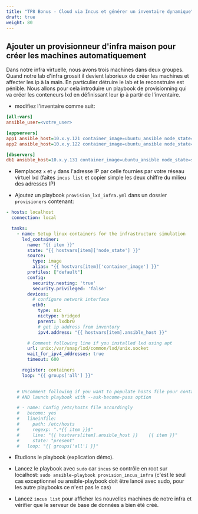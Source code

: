 ```yaml
---
title: "TP8 Bonus - Cloud via Incus et générer un inventaire dynamique" 
draft: true
weight: 80
---
```

## Ajouter un provisionneur d'infra maison pour créer les machines automatiquement

<!-- FIXME: verif https://github.com/ansible/ansible/issues/82546 -->

Dans notre infra virtuelle, nous avons trois machines dans deux groupes. Quand notre lab d'infra grossit il devient laborieux de créer les machines et affecter les ip à la main. En particulier détruire le lab et le reconstruire est pénible. Nous allons pour cela introduire un playbook de provisionning qui va créer les conteneurs lxd en définissant leur ip à partir de l'inventaire.

- modifiez l'inventaire comme suit:

```ini
[all:vars]
ansible_user=<votre_user>

[appservers]
app1 ansible_host=10.x.y.121 container_image=ubuntu_ansible node_state=started
app2 ansible_host=10.x.y.122 container_image=ubuntu_ansible node_state=started

[dbservers]
db1 ansible_host=10.x.y.131 container_image=ubuntu_ansible node_state=started
```

- Remplacez `x` et `y` dans l'adresse IP par celle fournies par votre réseau virtuel lxd (faites `incus list` et copier simple les deux chiffre du milieu des adresses IP)

- Ajoutez un playbook `provision_lxd_infra.yml` dans un dossier `provisioners` contenant:

```yaml
- hosts: localhost
  connection: local

  tasks:
    - name: Setup linux containers for the infrastructure simulation
      lxd_container:
        name: "{{ item }}"
        state: "{{ hostvars[item]['node_state'] }}"
        source:
          type: image
          alias: "{{ hostvars[item]['container_image'] }}"
        profiles: ["default"]
        config:
          security.nesting: 'true' 
          security.privileged: 'false' 
        devices:
          # configure network interface
          eth0:
            type: nic
            nictype: bridged
            parent: lxdbr0
            # get ip address from inventory
            ipv4.address: "{{ hostvars[item].ansible_host }}"

        # Comment following line if you installed lxd using apt
        url: unix:/var/snap/lxd/common/lxd/unix.socket
        wait_for_ipv4_addresses: true
        timeout: 600

      register: containers
      loop: "{{ groups['all'] }}"
    

    # Uncomment following if you want to populate hosts file pour container local hostnames
    # AND launch playbook with --ask-become-pass option

    # - name: Config /etc/hosts file accordingly
    #   become: yes
    #   lineinfile:
    #     path: /etc/hosts
    #     regexp: ".*{{ item }}$"
    #     line: "{{ hostvars[item].ansible_host }}    {{ item }}"
    #     state: "present"
    #   loop: "{{ groups['all'] }}"
```

- Etudions le playbook (explication démo).

- Lancez le playbook avec `sudo` car `incus` se contrôle en root sur localhost: `sudo ansible-playbook provision_incus_infra` (c'est le seul cas exceptionnel ou ansible-playbook doit être lancé avec sudo, pour les autre playbooks ce n'est pas le cas)

- Lancez `incus list` pour afficher les nouvelles machines de notre infra et vérifier que le serveur de base de données a bien été créé.